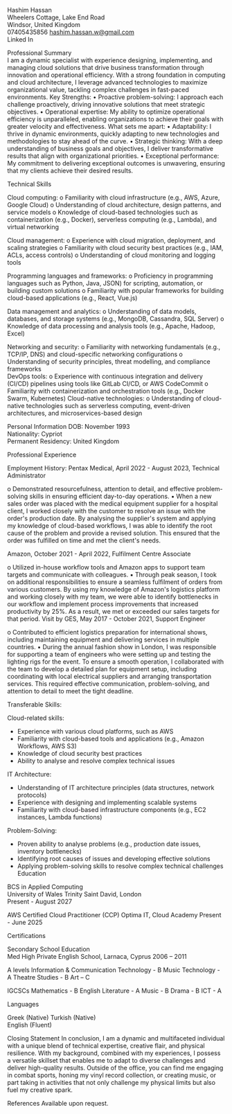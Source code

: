 Hashim Hassan    
Wheelers Cottage, Lake End Road   
Windsor, United Kingdom   
07405435856 
hashim.hassan.w@gmail.com  
Linked In 
 
Professional Summary  
I am a dynamic specialist with experience designing, implementing, and managing 
cloud solutions that drive business transformation through innovation and 
operational efficiency. With a strong foundation in computing and cloud 
architecture, I leverage advanced technologies to maximize organizational value, 
tackling complex challenges in fast-paced environments. 
Key Strengths: 
• Proactive problem-solving: I approach each challenge proactively, driving 
innovative solutions that meet strategic objectives. 
• Operational expertise: My ability to optimize operational efficiency is 
unparalleled, enabling organizations to achieve their goals with greater 
velocity and effectiveness. 
What sets me apart: 
• Adaptability: I thrive in dynamic environments, quickly adapting to new 
technologies and methodologies to stay ahead of the curve. 
• Strategic thinking: With a deep understanding of business goals and 
objectives, I deliver transformative results that align with organizational 
priorities. 
• Exceptional performance: My commitment to delivering exceptional 
outcomes is unwavering, ensuring that my clients achieve their desired 
results. 
 
 
Technical Skills 
 
Cloud computing: 
o Familiarity with cloud infrastructure (e.g., AWS, Azure, Google 
Cloud) 
o Understanding of cloud architecture, design patterns, and service 
models 
o Knowledge of cloud-based technologies such as containerization 
(e.g., Docker), serverless computing (e.g., Lambda), and virtual 
networking 
 
Cloud management: 
o Experience with cloud migration, deployment, and scaling strategies 
o Familiarity with cloud security best practices (e.g., IAM, ACLs, access 
controls) 
o Understanding of cloud monitoring and logging tools  
 
Programming languages and frameworks: 
o Proficiency in programming languages such as Python, Java, JSON) 
for scripting, automation, or building custom solutions 
o Familiarity with popular frameworks for building cloud-based 
applications (e.g., React, Vue.js) 
 
Data management and analytics: 
o Understanding of data models, databases, and storage systems (e.g., 
MongoDB, Cassandra, SQL Server) 
o Knowledge of data processing and analysis tools (e.g., Apache, 
Hadoop, Excel) 
 
Networking and security: 
o Familiarity with networking fundamentals (e.g., TCP/IP, DNS) and 
cloud-specific networking configurations 
o Understanding of security principles, threat modelling, and 
compliance frameworks  
DevOps tools: 
o Experience with continuous integration and delivery (CI/CD) 
pipelines using tools like GitLab CI/CD, or AWS CodeCommit 
o Familiarity with containerization and orchestration tools (e.g., Docker 
Swarm, Kubernetes) 
Cloud-native technologies: 
o Understanding of cloud-native technologies such as serverless 
computing, event-driven architectures, and microservices-based 
design 
 
 
 
 
 
Personal Information 
DOB:  November 1993   
Nationality: Cypriot   
Permanent Residency: United Kingdom  
 
 
 
 
 
 
Professional Experience   
 
Employment History: 
Pentax Medical, April 2022 - August 2023, Technical Administrator 
 
o Demonstrated resourcefulness, attention to detail, and effective 
problem-solving skills in ensuring efficient day-to-day operations. 
▪ When a new sales order was placed with the medical 
equipment supplier for a hospital client, I worked closely with 
the customer to resolve an issue with the order's production 
date. By analysing the supplier's system and applying my 
knowledge of cloud-based workflows, I was able to identify the 
root cause of the problem and provide a revised solution. This 
ensured that the order was fulfilled on time and met the client's 
needs. 
 
 
 
 
Amazon, October 2021 - April 2022, Fulfilment Centre Associate 
 
o Utilized in-house workflow tools and Amazon apps to support team 
targets and communicate with colleagues. 
▪ Through peak season, I took on additional responsibilities to 
ensure a seamless fulfilment of orders from various customers. 
By using my knowledge of Amazon's logistics platform and 
working closely with my team, we were able to identify 
bottlenecks in our workflow and implement process 
improvements that increased productivity by 25%. As a result, 
we met or exceeded our sales targets for that period. 
Visit by GES, May 2017 - October 2021, Support Engineer 
 
o Contributed to efficient logistics preparation for international shows, 
including maintaining equipment and delivering services in multiple 
countries. 
▪ During the annual fashion show in London, I was responsible 
for supporting a team of engineers who were setting up and 
testing the lighting rigs for the event. To ensure a smooth 
operation, I collaborated with the team to develop a detailed 
plan for equipment setup, including coordinating with local 
electrical suppliers and arranging transportation services. This 
required effective communication, problem-solving, and 
attention to detail to meet the tight deadline. 
 
Transferable Skills: 
 
Cloud-related skills:  
+ Experience with various cloud platforms, such as AWS  
+ Familiarity with cloud-based tools and applications (e.g., Amazon Workflows, 
AWS S3)  
+ Knowledge of cloud security best practices  
+ Ability to analyse and resolve complex technical issues 
 
IT Architecture:  
+ Understanding of IT architecture principles (data structures, network protocols)  
+ Experience with designing and implementing scalable systems  
+ Familiarity with cloud-based infrastructure components (e.g., EC2 instances, 
Lambda functions) 
 
 
Problem-Solving:  
+ Proven ability to analyse problems (e.g., production date issues, inventory 
bottlenecks)  
+ Identifying root causes of issues and developing effective solutions  
+ Applying problem-solving skills to resolve complex technical challenges 
Education  
 
BCS in Applied Computing   
University of Wales Trinity Saint David, London  
Present - August 2027   
 
AWS Certified Cloud Practitioner (CCP) 
Optima IT, Cloud Academy 
Present - June 2025 
 
Certifications 
 
Secondary School Education  
Med High Private English School, Larnaca, Cyprus 
2006 – 2011 
 
A levels 
Information & Communication Technology - B 
Music Technology - A 
Theatre Studies - B 
Art – C 
 
IGCSCs 
Mathematics - B 
English Literature - A 
Music - B 
Drama - B 
ICT - A  
 
Languages  
 
Greek (Native) 
Turkish (Native)   
English (Fluent)   
 
Closing Statement 
In conclusion, I am a dynamic and multifaceted individual with a unique blend of 
technical expertise, creative flair, and physical resilience. With my background, 
combined with my experiences, I possess a versatile skillset that enables me to 
adapt to diverse challenges and deliver high-quality results. Outside of the office, 
you can find me engaging in combat sports, honing my vinyl record collection, or 
creating music, or part taking in activities that not only challenge my physical limits 
but also fuel my creative spark. 
 
References 
Available upon request.   
 
